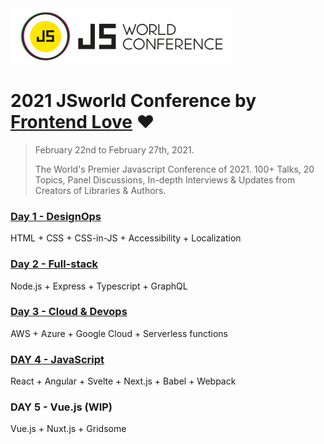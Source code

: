 <div>
  <img src="/assets/js-world-conference-logo.png" alt="JS World Conference logo">
</div>

# 2021 JSworld Conference by [Frontend Love](https://frontenddeveloperlove.com/) ❤️

> February 22nd to February 27th, 2021.
>
> The World's Premier Javascript Conference of 2021. 100+ Talks, 20 Topics, Panel Discussions, In-depth Interviews & Updates from Creators of Libraries & Authors.

### [Day 1 - DesignOps](/DAY%201%20–%C2%A0DESIGN%20OPS.md)

HTML + CSS + CSS-in-JS + Accessibility + Localization

### [Day 2 - Full-stack](/DAY%202%20–%C2%A0FULL-STACK.md)

Node.js + Express + Typescript + GraphQL

### [Day 3 - Cloud & Devops](/DAY%203%20–%20CLOUD%20%26%20DEVOPS.md)

AWS + Azure + Google Cloud + Serverless functions

### [DAY 4 - JavaScript](/DAY%204%20–%C2%A0JAVASCRIPT.md)

React + Angular + Svelte + Next.js + Babel + Webpack

### DAY 5 - Vue.js (WIP)

Vue.js + Nuxt.js + Gridsome
